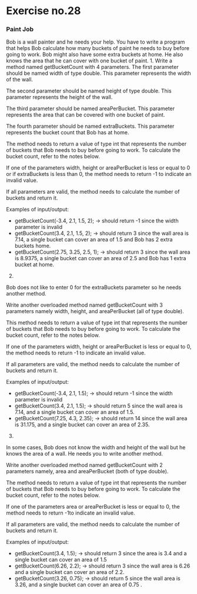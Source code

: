 # Exercise no.28
### Paint Job

Bob is a wall painter and he needs your help. You have to write a program that helps Bob calculate how many buckets of paint he needs to buy before going to work. Bob might also have some extra buckets at home. He also knows the area that he can cover with one bucket of paint.
1. 
Write a method named getBucketCount with 4 parameters. The first parameter should be named width of type double. This parameter represents the width of the wall. 

The second parameter should be named height of type double. This parameter represents the height of the wall. 

The third parameter should be named areaPerBucket. This parameter represents the area that can be covered with one bucket of paint.

The fourth parameter should be named extraBuckets. This parameter represents the bucket count that Bob has at home.

The method needs to return a value of type int that represents the number of buckets that Bob needs to buy before going to work. To calculate the bucket count, refer to the notes below.

If one of the parameters width, height or areaPerBucket is less or equal to 0 or if extraBuckets is less than 0, the method needs to return -1 to indicate an invalid value.

If all parameters are valid, the method needs to calculate the number of buckets and return it.

Examples of input/output:
- getBucketCount(-3.4, 2.1, 1.5, 2); → should return -1 since the width parameter is invalid
- getBucketCount(3.4, 2.1, 1.5, 2); → should return 3 since the wall area is 7.14, a single bucket can cover an area of 1.5 and Bob has 2 extra buckets home.
- getBucketCount(2.75, 3.25, 2.5, 1); → should return 3 since the wall area is 8.9375, a single bucket can cover an area of 2.5 and Bob has 1 extra bucket at home.

2.
Bob does not like to enter 0 for the extraBuckets parameter so he needs another method.

Write another overloaded method named getBucketCount with 3 parameters namely width, height, and areaPerBucket (all of type double).

This method needs to return a value of type int that represents the number of buckets that Bob needs to buy before going to work. To calculate the bucket count, refer to the notes below.

If one of the parameters width, height or areaPerBucket is less or equal to 0, the method needs to return -1 to indicate an invalid value.

If all parameters are valid, the method needs to calculate the number of buckets and return it.

Examples of input/output:
- getBucketCount(-3.4, 2.1, 1.5); → should return -1 since the width parameter is invalid
- getBucketCount(3.4, 2.1, 1.5); → should return 5 since the wall area is 7.14, and a single bucket can cover an area of 1.5.
- getBucketCount(7.25, 4.3, 2.35); → should return 14 since the wall area is 31.175, and a single bucket can cover an area of 2.35.

3.
In some cases, Bob does not know the width and height of the wall but he knows the area of a wall. He needs you to write another method.

Write another overloaded method named getBucketCount with 2 parameters namely, area and areaPerBucket (both of type double).

The method needs to return a value of type int that represents the number of buckets that Bob needs to buy before going to work. To calculate the bucket count, refer to the notes below.

If one of the parameters area or areaPerBucket is less or equal to 0, the method needs to return -1to indicate an invalid value.

If all parameters are valid, the method needs to calculate the number of buckets and return it.

Examples of input/output:
- getBucketCount(3.4, 1.5); → should return 3 since the area is 3.4 and a single bucket can cover an area of 1.5
- getBucketCount(6.26, 2.2); → should return 3 since the wall area is 6.26 and a single bucket can cover an area of 2.2.
- getBucketCount(3.26, 0.75); → should return 5 since the wall area is 3.26, and a single bucket can cover an area of 0.75 .